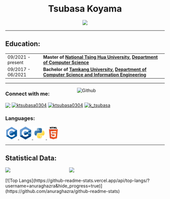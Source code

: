 <h1 align="center">Tsubasa Koyama</h1>
<p align="center">
  <img src="https://www.sololibri.net/local/cache-vignettes/L600xH158/per-aspera-ad-astra-significato-73f5b.jpg?1621430476" />
</p>

---
<h2 align="left">Education:</h2>
<table align="center">
  <tr>
    <td>09/2021 - present</td>
    <td>
      <b>Master of 
      <a href="https://www.nthu.edu.tw/">National Tsing Hua University</a>, 
      <a href="https://dcs.site.nthu.edu.tw/">Department of Computer Science</a></b>
    </td>
  </tr>
  <tr>
    <td>09/2017 - 06/2021</td>
    <td>
      <b>Bachelor of 
      <a href="https://www.tku.edu.tw/">Tamkang University</a>, 
      <a href="http://www.csie.tku.edu.tw/">Department of Computer Science and Information Engineering</a></b>
    </td>
  </tr>
</table>

---
<img width="55%" align="right" alt="Github" src="https://raw.githubusercontent.com/onimur/.github/master/.resources/git-header.svg" />
<h3 align="left">Connect with me:</h3>
<p align="left">
<a href="mailto:a0918050152@gmail.com" target="blank"><img align="center" src="https://img.shields.io/badge/Gmail-D14836?style=for-the-badge&logo=gmail&logoColor=white" /></a>
<a href="https://fb.com/ktsubasa0304" target="blank"><img align="center" src="https://raw.githubusercontent.com/rahuldkjain/github-profile-readme-generator/master/src/images/icons/Social/facebook.svg" alt="ktsubasa0304" height="30" width="40" /></a>
<a href="https://linkedin.com/in/ktsubasa0304" target="blank"><img align="center" src="https://raw.githubusercontent.com/rahuldkjain/github-profile-readme-generator/master/src/images/icons/Social/linked-in-alt.svg" alt="ktsubasa0304" height="30" width="40" /></a>
<a href="https://www.leetcode.com/k_tsubasa" target="blank"><img align="center" src="https://raw.githubusercontent.com/rahuldkjain/github-profile-readme-generator/master/src/images/icons/Social/leet-code.svg" alt="k_tsubasa" height="30" width="40" /></a>
</p>

<h3 align="left">Languages:</h3>
<p align="left">
<a href="https://www.cprogramming.com/" target="_blank" rel="noreferrer"> <img src="https://raw.githubusercontent.com/devicons/devicon/master/icons/c/c-original.svg" alt="c" width="40" height="40"/> </a>
<a href="https://www.w3schools.com/cpp/" target="_blank" rel="noreferrer"> <img src="https://raw.githubusercontent.com/devicons/devicon/master/icons/cplusplus/cplusplus-original.svg" alt="cplusplus" width="40" height="40"/> </a> 
<a href="https://www.python.org" target="_blank" rel="noreferrer"> <img src="https://raw.githubusercontent.com/devicons/devicon/master/icons/python/python-original.svg" alt="python" width="40" height="40"/> </a> 
<a href="https://www.w3.org/html/" target="_blank" rel="noreferrer"> <img src="https://raw.githubusercontent.com/devicons/devicon/master/icons/html5/html5-original-wordmark.svg" alt="html5" width="40" height="40"/> </a>
</p>

---
<h2 align="left">Statistical Data:</h2>
<p>
<img align="left" width="40%" src="http://github-profile-summary-cards.vercel.app/api/cards/most-commit-language?username=Koyama-Tsubasa&theme=nord_bright" />
<img width="55%" src="https://leetcard.jacoblin.cool/K_Tsubasa?theme=forest&font=ABeeZee" />
</p>
[![Top Langs](https://github-readme-stats.vercel.app/api/top-langs/?username=anuraghazra&hide_progress=true)](https://github.com/anuraghazra/github-readme-stats)
